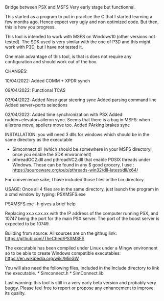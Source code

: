 Bridge between PSX and MSFS
Very early stage but functionnal.

This started as a program to put in practice the C that I started learning a few months ago. Hence expect very ugly and non optimized code. But then, this is how you progress.

This tool is intended to work with MSFS on Windows10 (other versions not tested). 
The SDK used is very similar with the one of P3D and this might work with P3D, but I have not tested it.

One main advantage of this tool, is that is does not require any configuration
and should work out of the box.

CHANGES:

10/04/2022:
Added COMM + XPDR synch

09/04/2022:
Functional TCAS

03/04/2022:
Added Nose gear steering sync
Added parsing command line
Added server+ports selections

02/04/2022:
Added time synchronization with PSX
Added rudder+elevator+aileron sync. Seems that there is a bug in MSFS: when ailerons move, spoilers move too.
Added PArking brakes sync


INSTALLATION:
you will need 3 dlls for windows which should be in the same directory as the executable
  * Simconnect.dll (which should be somewhere in your MSFS directoryi once you enable the SDK environment)
  * pthreadGC2.dll and pthreadVC2.dll that enable POSIX threads under Windows. Those can be found in any $
  good grocery, I use : https://sourceware.org/pub/pthreads-win32/dll-latest/dll/x64/

  For convenience sake, I have included those files in the bin directory.

  USAGE:
  Once all 4 files are in the same directory, just launch the program in a cmd window by typing: PSXMSFS.exe 
  
  PSXMSFS.exe -h gives a brief help

  Replacing xx.xx.xx.xx with the IP address of the computer running PSX, and 10747 being the port for the main PSX server. The port of the boost server is expected to be 10749.

  
  Building from source:
  All sources are on the githug link: https://github.com/TheChed/PSXMSFS

  The executable has been compiled under Linux under a Mingw environnent so to be able to create Windows compatible executables:
  https://en.wikipedia.org/wiki/MinGW

  You will also need the following files, included in the Include directory to link the executable.
    * Simconnect.h
    * SimConnect.lib


Last warning: this tool is still in a very early beta version and probably very buggy. Please feel free to report or propose any enhancement to improve its quality. 
